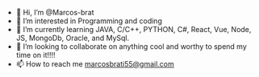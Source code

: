 - 👋 Hi, I’m @Marcos-brat
- 👀 I’m interested in Programming and coding
- 🌱 I’m currently learning JAVA, C/C++, PYTHON, C#, React, Vue, Node, JS, MongoDb, Oracle, and MySql.
- 💞️ I’m looking to collaborate on anything cool and worthy to spend my time on it!!!!
- 📫 How to reach me marcosbrati55@gmail.com

<!---
Marcos-brat/Marcos-brat is a ✨ special ✨ repository because its `README.md` (this file) appears on your GitHub profile.
You can click the Preview link to take a look at your changes.
--->
